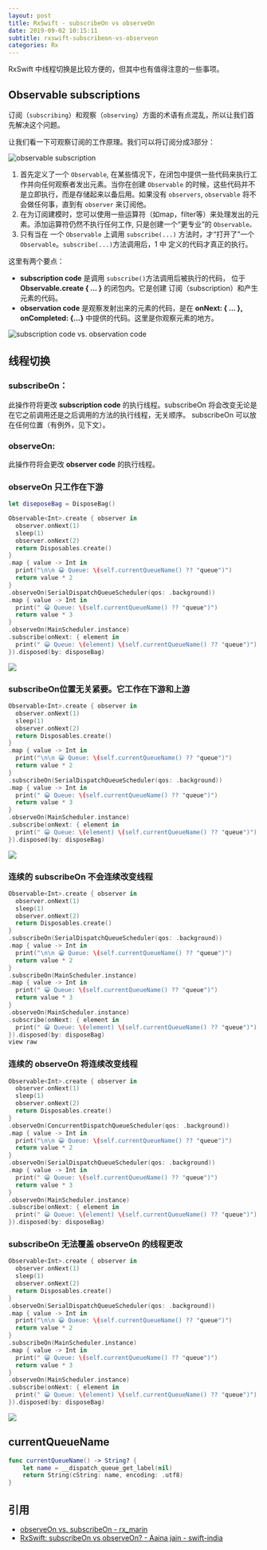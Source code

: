```yaml
---
layout: post
title: RxSwift - subscribeOn vs observeOn
date: 2019-09-02 10:15:11
subtitle: rxswift-subscribeon-vs-observeon
categories: Rx
---
```


RxSwift 中线程切换是比较方便的，但其中也有值得注意的一些事项。

##  __Observable subscriptions__
订阅（`subscribing`）和观察（`observing`）方面的术语有点混乱，所以让我们首先解决这个问题。

<!-- more -->

让我们看一下可观察订阅的工作原理。我们可以将订阅分成3部分：

![observable subscription](http://rx-marin.com/images/subscribe-schema.png)

1. 首先定义了一个 `Observable`, 在某些情况下，在闭包中提供一些代码来执行工作并向任何观察者发出元素。当你在创建 `Observable` 的时候，这些代码并不是立即执行，而是存储起来以备后用。如果没有 `observers`, `observable` 将不会做任何事，直到有 `observer` 来订阅他。
2. 在为订阅建模时，您可以使用一些运算符（如map，filter等）来处理发出的元素。添加运算符仍然不执行任何工作, 只是创建一个“更专业”的 `Observable。`
3. 只有当在 一个 `Observable` 上调用 `subscribe(...)` 方法时，才“打开了”一个 `Observable`。`subscribe(...)`方法调用后，1 中 定义的代码才真正的执行。

这里有两个要点：
- __subscription code__ 是调用 `subscribe()`方法调用后被执行的代码， 位于 __Observable.create { ... }__ 的闭包内。它是创建 订阅（subscription）和产生元素的代码。
- __observation code__ 是观察发射出来的元素的代码，是在 __onNext: { ... }, onCompleted: {...}__ 中提供的代码。这里是你观察元素的地方。

![subscription code vs. observation code](http://rx-marin.com/images/subscribe-terms.png)

## __线程切换__
### subscribeOn：
此操作符将更改 __subscription code__ 的执行线程。subscribeOn 将会改变无论是在它之前调用还是之后调用的方法的执行线程，无关顺序。 subscribeOn 可以放在任何位置（有例外，见下文）。

### observeOn:
此操作符将会更改 __observer code__ 的执行线程。

### __observeOn 只工作在下游__

```swift
let diseposeBag = DisposeBag()

Observable<Int>.create { observer in
  observer.onNext(1)
  sleep(1)
  observer.onNext(2)
  return Disposables.create()
}
.map { value -> Int in
  print("\n\n 😀 Queue: \(self.currentQueueName() ?? "queue")")
  return value * 2
}
.observeOn(SerialDispatchQueueScheduler(qos: .background))
.map { value -> Int in
  print(" 😀 Queue: \(self.currentQueueName() ?? "queue")")
  return value * 3
}
.observeOn(MainScheduler.instance)
.subscribe(onNext: { element in
  print(" 😀 Queue: \(element) \(self.currentQueueName() ?? "queue")")
}).disposed(by: disposeBag)
```
![](https://miro.medium.com/max/1312/1*nbkfImml070K1JFD1Yb5gQ.png)

### __subscribeOn位置无关紧要。它工作在下游和上游__
```swift
Observable<Int>.create { observer in
  observer.onNext(1)
  sleep(1)
  observer.onNext(2)
  return Disposables.create()
}
.map { value -> Int in
  print("\n\n 😀 Queue: \(self.currentQueueName() ?? "queue")")
  return value * 2
}
.subscribeOn(SerialDispatchQueueScheduler(qos: .background))
.map { value -> Int in
  print(" 😀 Queue: \(self.currentQueueName() ?? "queue")")
  return value * 3
}
.observeOn(MainScheduler.instance)
.subscribe(onNext: { element in
  print(" 😀 Queue: \(element) \(self.currentQueueName() ?? "queue")")
}).disposed(by: disposeBag)
```
![](https://miro.medium.com/max/1346/1*IjPOSzd9Gs3XW5VcaqB2Sw.png)

### __连续的 subscribeOn 不会连续改变线程__
```swift
Observable<Int>.create { observer in
  observer.onNext(1)
  sleep(1)
  observer.onNext(2)
  return Disposables.create()
}
.subscribeOn(SerialDispatchQueueScheduler(qos: .background))
.map { value -> Int in
  print("\n\n 😀 Queue: \(self.currentQueueName() ?? "queue")")
  return value * 2
}
.subscribeOn(MainScheduler.instance)
.map { value -> Int in
  print(" 😀 Queue: \(self.currentQueueName() ?? "queue")")
  return value * 3
}
.observeOn(MainScheduler.instance)
.subscribe(onNext: { element in
  print(" 😀 Queue: \(element) \(self.currentQueueName() ?? "queue")")
}).disposed(by: disposeBag)
view raw
```

### __连续的 observeOn 将连续改变线程__
```swift
Observable<Int>.create { observer in
  observer.onNext(1)
  sleep(1)
  observer.onNext(2)
  return Disposables.create()
}
.observeOn(ConcurrentDispatchQueueScheduler(qos: .background))
.map { value -> Int in
  print("\n\n 😀 Queue: \(self.currentQueueName() ?? "queue")")
  return value * 2
}
.observeOn(SerialDispatchQueueScheduler(qos: .background))
.map { value -> Int in
  print(" 😀 Queue: \(self.currentQueueName() ?? "queue")")
  return value * 3
}
.observeOn(MainScheduler.instance)
.subscribe(onNext: { element in
  print(" 😀 Queue: \(element) \(self.currentQueueName() ?? "queue")")
}).disposed(by: disposeBag)
```

### __subscribeOn 无法覆盖 observeOn 的线程更改__

```swift
Observable<Int>.create { observer in
  observer.onNext(1)
  sleep(1)
  observer.onNext(2)
  return Disposables.create()
}
.observeOn(SerialDispatchQueueScheduler(qos: .background))
.map { value -> Int in
  print("\n\n 😀 Queue: \(self.currentQueueName() ?? "queue")")
  return value * 2
}
.subscribeOn(MainScheduler.instance)
.map { value -> Int in
  print(" 😀 Queue: \(self.currentQueueName() ?? "queue")")
  return value * 3
}
.observeOn(MainScheduler.instance)
.subscribe(onNext: { element in
  print(" 😀 Queue: \(element) \(self.currentQueueName() ?? "queue")")
}).disposed(by: disposeBag)
```
![](https://miro.medium.com/max/1262/1*ptKZtkVuvpi-67aqb7cv9w.png)


## currentQueueName
```swift
func currentQueueName() -> String? {
    let name = __dispatch_queue_get_label(nil)
    return String(cString: name, encoding: .utf8)
}
```

## 引用
- [observeOn vs. subscribeOn - rx_marin](http://rx-marin.com/post/observeon-vs-subscribeon/)
- [RxSwift: subscribeOn vs observeOn? - Aaina jain - swift-india](https://medium.com/swift-india/rxswift-subscribeon-vs-observeon-2b121ba95161)